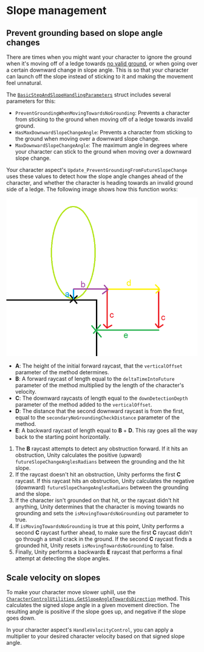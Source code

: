
# Slope management


## Prevent grounding based on slope angle changes

There are times when you might want your character to ignore the ground when it's moving off of a ledge towards [no valid ground](movement-grounding.md), or when going over a certain downward change in slope angle. This is so that your character can launch off the slope instead of sticking to it and making the movement feel unnatural.

The [`BasicStepAndSlopeHandlingParameters`](xref:Unity.CharacterController.BasicStepAndSlopeHandlingParameters) struct includes several parameters for this:
* `PreventGroundingWhenMovingTowardsNoGrounding`: Prevents a character from sticking to the ground when moving off of a ledge towards invalid ground.
* `HasMaxDownwardSlopeChangeAngle`: Prevents a character from sticking to the ground when moving over a downward slope change.
* `MaxDownwardSlopeChangeAngle`: The maximum angle in degrees where your character can stick to the ground when moving over a downward slope change.

Your character aspect's `Update_PreventGroundingFromFutureSlopeChange` uses these values to detect how the slope angle changes ahead of the character, and whether the character is heading towards an invalid ground side of a ledge. The following image shows how this function works:

![](images/howto_slopechangedetection.jpg)

* **A**: The height of the initial forward raycast, that the `verticalOffset` parameter of the method determines.
* **B**: A forward raycast of length equal to the `deltaTimeIntoFuture` parameter of the method multiplied by the length of the character's velocity.
* **C**: The downward raycasts of length equal to the `downDetectionDepth` parameter of the method added to the `verticalOffset`.
* **D**: The distance that the second downward raycast is from the first, equal to the `secondaryNoGroundingCheckDistance` parameter of the method.
* **E**: A backward raycast of length equal to **B** + **D**. This ray goes all the way back to the starting point horizontally.

1. The **B** raycast attempts to detect any obstruction forward. If it hits an obstruction, Unity calculates the positive (upward) `futureSlopeChangeAnglesRadians` between the grounding and the hit slope.
1. If the raycast doesn't hit an obstruction, Unity performs the first **C** raycast. If this raycast hits an obstruction, Unity calculates the negative (downward) `futureSlopeChangeAnglesRadians` between the grounding and the slope.
1. If the character isn't grounded on that hit, or the raycast didn't hit anything, Unity determines that the character is moving towards no grounding and sets the `isMovingTowardsNoGrounding` out parameter to true.
1. If `isMovingTowardsNoGrounding` is true at this point, Unity performs a second **C** raycast further ahead, to make sure the first **C** raycast didn't go through a small crack in the ground. If the second **C** raycast finds a grounded hit, Unity resets `isMovingTowardsNoGrounding` to false.
1. Finally, Unity performs a backwards **E** raycast that performs a final attempt at detecting the slope angles.


## Scale velocity on slopes

To make your character move slower uphill, use the [`CharacterControlUtilities.GetSlopeAngleTowardsDirection`](xref:Unity.CharacterController.CharacterControlUtilities.GetSlopeAngleTowardsDirection*) method. This calculates the signed slope angle in a given movement direction. The resulting angle is positive if the slope goes up, and negative if the slope goes down.

In your character aspect's `HandleVelocityControl`, you can apply a multiplier to your desired character velocity based on that signed slope angle.
